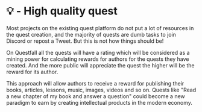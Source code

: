 # 💡 - High quality quest

Most projects on the existing quest platform do not put a lot of resources in the quest creation, and the majority of quests are dumb tasks to join Discord or repost a Tweet. But this is not how things should be!

On Questfall all the quests will have a rating which will be considered as a mining power for calculating rewards for authors for the quests they have created. And the more public will appreciate the quest the higher will be the reward for its author.&#x20;

This approach will allow authors to receive a reward for publishing their books, articles, lessons, music, images, videos and so on. Quests like "Read a new chapter of my book and answer a question" could become a new paradigm to earn by creating intellectual products in the modern economy.

